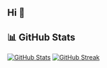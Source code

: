 ## Hi 👋

<!--
**kyyxc/kyyxc** is a ✨ _special_ ✨ repository because its `README.md` (this file) appears on your GitHub profile.

Here are some ideas to get you started:

- 🔭 I’m currently working on ...
- 🌱 I’m currently learning ...
- 👯 I’m looking to collaborate on ...
- 🤔 I’m looking for help with ...
- 💬 Ask me about ...
- 📫 How to reach me: ...
- 😄 Pronouns: ...
- ⚡ Fun fact: ...
-->


## 📊 GitHub Stats

[![GitHub Stats](https://github-readme-stats.vercel.app/api?username=kyyxc&show_icons=true&theme=soft-dark&hide_border=true&bg_color=1e1e2e&text_color=cdd6f4&icon_color=cba6f7&title_color=94e2d5)](https://github.com/kyyxc)
[![GitHub Streak](https://github-readme-streak-stats.herokuapp.com?user=kyyxc&theme=soft-dark&hide_border=true&background=1e1e2e&stroke=1e1e2e&ring=94e2d5&fire=cba6f7&currStreakNum=cdd6f4&sideNums=cdd6f4&currStreakLabel=94e2d5&sideLabels=89b4fa&dates=6c7086)](https://git.io/streak-stats)

